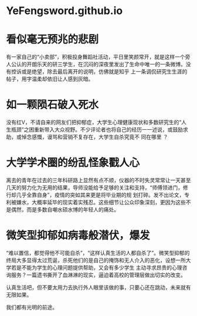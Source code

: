 # YeFengsword.github.io
<!DOCTYPE html>
<html lang="zh-cn">
 <head>
  <meta charset="utf-8"/>
  <title>对大连理工化工研究生实验室自杀的感触</title>
 </head>
 <body>
  <h1>看似毫无预兆的悲剧</h1>
  <p>有一家自己的“小卖部”，积极投身舞蹈社活动，平日里笑颜常开，就是这样一个旁人公认的开朗乐天的研三学生，在沉闷的深夜里发出了生命中唯一的一条微博。没有控诉或是绝望，除去最后离开的说明，仿佛就是知乎
  上一条调侃研究生生涯的帖子，用字温柔却依旧让人感到灰暗。</p>
  <h1>如一颗陨石破入死水</h1>
  <p>没有红V，不请自来的网友们把抑郁症，大学生心理健康现状和多数研究生的“人生瓶颈”之困重新带入大众视野。不少评论者也将自己的经历一一述说，或鼓励求助，或悼念感慨，谩骂和营销不复存在，大学生自杀究竟不
  同在哪里 ？</p>
  <h1>大学学术圈的纷乱怪象戳人心</h1>
  <p>离去的青年在过去的三年科研路上显然有点不顺，仪器的不时失灵常常让一天甚至几天的努力化为无用的结果，导师没能给予足够的关注和支持，“师傅领进门，修行却几乎全靠自身”，疫情的突如其来更是将毕业期的规
  划打碎。发不出论文，专利被嫌水，大概率延毕的现实着实残忍。这些细节让公众印象深刻，更因为这些不是偶然，而是多数自嘲水硕水博的年轻人的痛处。</p>
  <h1>微笑型抑郁如病毒般潜伏，爆发</h1>
  <p>“难以置信，都觉得他不可能自杀”，“这样认真生活的人都自杀了”。微笑型抑郁的终局大多显得太过荒诞，杀死他们的是自己的掩饰和无人介入的恶化，设想一所大学若是不能为学生的心理问题提供帮助，又会有多少学生
  主动寻求昂贵的心理咨询服务？一篇遗书撕开了血淋淋的现实，逼迫着高校的管理层做出切实的改变。</p>
  <p>认真生活吧，但不要太用力去执行外人眼里该做的事，只要心还在跳动，未来就有无限如果。</p>
  <p>我们都有光明的前途。</p>
 </body>
</html>
